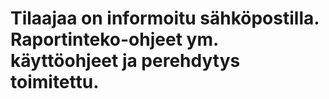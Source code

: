 # Tilaajaa on informoitu sähköpostilla. Raportinteko-ohjeet ym. käyttöohjeet ja perehdytys toimitettu.


